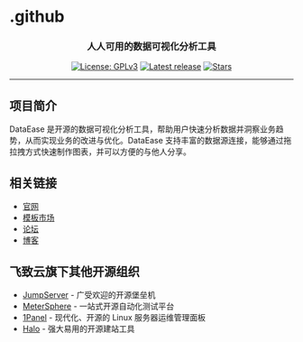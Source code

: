 # .github

<h3 align="center">人人可用的数据可视化分析工具</h3>

<p align="center">
  <a href="https://www.gnu.org/licenses/gpl-3.0.html"><img src="https://img.shields.io/github/license/dataease/dataease" alt="License: GPLv3"></a>
  <a href="https://github.com/dataease/dataease/releases/latest"><img src="https://img.shields.io/github/v/release/dataease/dataease" alt="Latest release"></a>
  <a href="https://github.com/dataease/dataease"><img src="https://img.shields.io/github/stars/dataease/dataease?color=%231890FF&style=flat-square" alt="Stars"></a>
</p>


------------------------------
## 项目简介

DataEase 是开源的数据可视化分析工具，帮助用户快速分析数据并洞察业务趋势，从而实现业务的改进与优化。DataEase 支持丰富的数据源连接，能够通过拖拉拽方式快速制作图表，并可以方便的与他人分享。


## 相关链接

- [官网](https://dataease.io)
- [模板市场](https://dataease.io/templates/)
- [论坛](https://bbs.fit2cloud.com/c/de/6)
- [博客](https://blog.fit2cloud.com/categories/dataease)

## 飞致云旗下其他开源组织

- [JumpServer](https://github.com/jumpserver) - 广受欢迎的开源堡垒机
- [MeterSphere](https://github.com/metersphere/) - 一站式开源自动化测试平台
- [1Panel](https://github.com/1panel-dev/) - 现代化、开源的 Linux 服务器运维管理面板
- [Halo](https://github.com/halo-dev/) - 强大易用的开源建站工具

